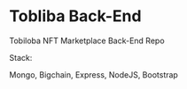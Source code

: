# Tobliba Back-End

Tobiloba NFT Marketplace Back-End Repo

Stack:

  Mongo, Bigchain, Express, NodeJS, Bootstrap
